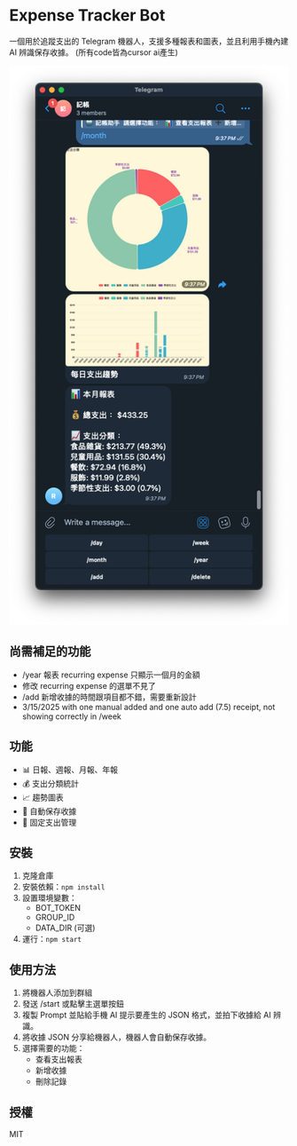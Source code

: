 # Expense Tracker Bot

一個用於追蹤支出的 Telegram 機器人，支援多種報表和圖表，並且利用手機內建 AI 辨識保存收據。
(所有code皆為cursor ai產生)

![Screenshot](./image/screenshot.png)

## 尚需補足的功能
- /year 報表 recurring expense 只顯示一個月的金額
- 修改 recurring expense 的選單不見了
- /add 新增收據的時間跟項目都不錯，需要重新設計
- 3/15/2025 with one manual added and one auto add (7.5) receipt, not showing correctly in /week 

## 功能

- 📊 日報、週報、月報、年報
- 💰 支出分類統計
- 📈 趨勢圖表
- 💾 自動保存收據
- 🔄 固定支出管理

## 安裝

1. 克隆倉庫
2. 安裝依賴：`npm install`
3. 設置環境變數：
   - BOT_TOKEN
   - GROUP_ID
   - DATA_DIR (可選)
4. 運行：`npm start`

## 使用方法

1. 將機器人添加到群組
2. 發送 /start 或點擊主選單按鈕
3. 複製 Prompt 並貼給手機 AI 提示要產生的 JSON 格式，並拍下收據給 AI 辨識。
4. 將收據 JSON 分享給機器人，機器人會自動保存收據。
5. 選擇需要的功能：
   - 查看支出報表
   - 新增收據
   - 刪除記錄

## 授權

MIT
